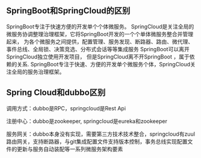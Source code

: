 ## SpringBoot和SpringCloud的区别

SpringBoot专注于快速方便的开发单个个体微服务。
SpringCloud是关注全局的微服务协调整理治理框架，它将SpringBoot开发的一个个单体微服务整合并管理起来，
为各个微服务之间提供，配置管理、服务发现、断路器、路由、微代理、事件总线、全局锁、决策竞选、分布式会话等等集成服务
SpringBoot可以离开SpringCloud独立使用开发项目， 但是SpringCloud离不开SpringBoot ，属于依赖的关系.
SpringBoot专注于快速、方便的开发单个微服务个体，SpringCloud关注全局的服务治理框架。





## Spring Cloud和dubbo区别

调用方式：dubbo是RPC，springcloud是Rest Api

注册中心：dubbo是zookeeper, springcloud是eureka和zookeeper

服务网关：dubbo本身没有实现，需要第三方技术技术整合，springcloud有zuul路由网关，支持断路器，与git集成配置文件支持版本控制，事务总线实现配置文件的更新与服务自动装配等一系列微服务架构要素





